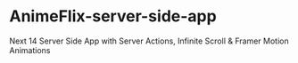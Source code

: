 # AnimeFlix-server-side-app
Next 14 Server Side App with Server Actions, Infinite Scroll &amp; Framer Motion Animations
